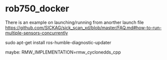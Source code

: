 # rob750_docker

There is an example on launching/running from anorther launch file
https://github.com/SICKAG/sick_scan_xd/blob/master/FAQ.md#how-to-run-multiple-sensors-concurrently

sudo apt-get install ros-humble-diagnostic-updater


maybe: RMW_IMPLEMENTATION=rmw_cyclonedds_cpp

